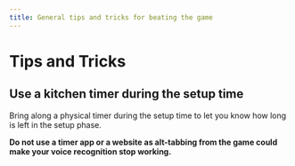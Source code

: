 ```yaml
---
title: General tips and tricks for beating the game
---
```


# Tips and Tricks

## Use a kitchen timer during the setup time

Bring along a physical timer during the setup time to let you know how long is left in the setup phase.

**Do not use a timer app or a website as alt-tabbing from the game could make your voice recognition stop working.**
